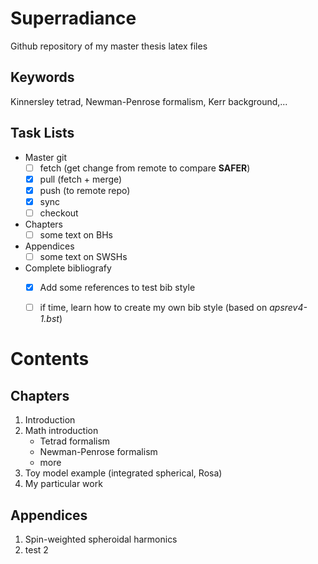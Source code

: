 # Superradiance
Github repository of my master thesis latex files

## Keywords
Kinnersley tetrad, Newman-Penrose formalism, Kerr background,...

## Task Lists
- Master git
    - [ ] fetch (get change from remote to compare **SAFER**)
    - [x] pull (fetch + merge)
    - [x] push (to remote repo)
    - [x] sync
    - [ ] checkout
- Chapters
    - [ ] some text on BHs
- Appendices
    - [ ] some text on SWSHs
- Complete bibliografy
    - [x] Add some references to test bib style
    - [ ] if time, learn how to create my own bib style (based on _apsrev4-1.bst_)


# Contents

## Chapters
1. Introduction
2. Math introduction
    * Tetrad formalism
    * Newman-Penrose formalism
    * more
3. Toy model example (integrated spherical, Rosa)
4. My particular work

## Appendices
1. Spin-weighted spheroidal harmonics
2. test 2
